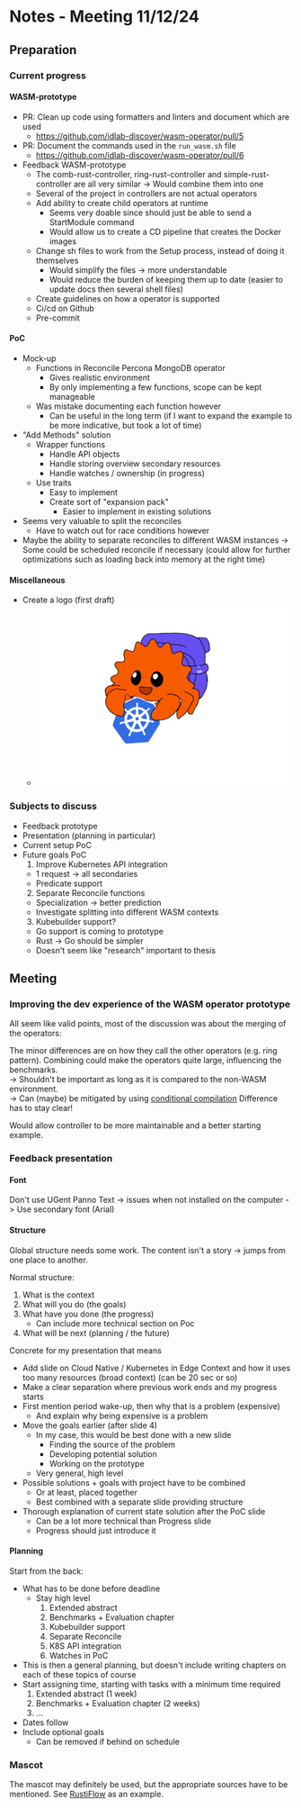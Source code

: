 # Notes - Meeting 11/12/24

## Preparation

### Current progress

#### WASM-prototype

- PR: Clean up code using formatters and linters and document which are used
  - <https://github.com/idlab-discover/wasm-operator/pull/5>
- PR: Document the commands used in the `run_wasm.sh` file
  - <https://github.com/idlab-discover/wasm-operator/pull/6>
- Feedback WASM-prototype
  - The comb-rust-controller, ring-rust-controller and simple-rust-controller are all very similar
    -> Would combine them into one
  - Several of the project in controllers are not actual operators
  - Add ability to create child operators at runtime
    - Seems very doable since should just be able to send a StartModule command
    - Would allow us to create a CD pipeline that creates the Docker images
  - Change sh files to work from the Setup process, instead of doing it themselves
    - Would simplify the files -> more understandable
    - Would reduce the burden of keeping them up to date (easier to update docs then several shell files)
  - Create guidelines on how a operator is supported
  - Ci/cd on Github
  - Pre-commit

#### PoC

- Mock-up
  - Functions in Reconcile Percona MongoDB operator
    - Gives realistic environment
    - By only implementing a few functions, scope can be kept manageable
  - Was mistake documenting each function however
    - Can be useful in the long term (if I want to expand the example to be more indicative, but took a lot of time)
- "Add Methods" solution
  - Wrapper functions
    - Handle API objects
    - Handle storing overview secondary resources
    - Handle watches / ownership (in progress)
  - Use traits
    - Easy to implement
    - Create sort of "expansion pack"
      - Easier to implement in existing solutions
- Seems very valuable to split the reconciles
  - Have to watch out for race conditions however
- Maybe the ability to separate reconciles to different WASM instances
    -> Some could be scheduled reconcile if necessary (could allow for further optimizations such as loading back into memory at the right time)

#### Miscellaneous

- Create a logo (first draft)
  - ![Ferris the crab with a WASM backpack, holding the Kubernetes logo](../../attachments/mascot.png)

### Subjects to discuss

- Feedback prototype
- Presentation (planning in particular)
- Current setup PoC
- Future goals PoC
  1. Improve Kubernetes API integration
    - 1 request -> all secondaries
    - Predicate support
  2. Separate Reconcile functions
    - Specialization -> better prediction
    - Investigate splitting into different WASM contexts
  3. Kubebuilder support?
    - Go support is coming to prototype
    - Rust -> Go should be simpler
    - Doesn't seem like "research" important to thesis

## Meeting

### Improving the dev experience of the WASM operator prototype

All seem like valid points, most of the discussion was about the merging of the operators:

The minor differences are on how they call the other operators (e.g. ring pattern).
Combining could make the operators quite large, influencing the benchmarks.  
-> Shouldn't be important as long as it is compared to the non-WASM environment.  
-> Can (maybe) be mitigated by using [conditional compilation](https://doc.rust-lang.org/reference/conditional-compilation.html)
Difference has to stay clear!

Would allow controller to be more maintainable and a better starting example.

### Feedback presentation

#### Font

Don't use UGent Panno Text -> issues when not installed on the computer
-> Use secondary font (Arial)

#### Structure

Global structure needs some work.
The content isn't a story -> jumps from one place to another.

Normal structure:

1. What is the context
2. What will you do (the goals)
3. What have you done (the progress)
   - Can include more technical section on Poc
4. What will be next (planning / the future)

Concrete for my presentation that means

- Add slide on Cloud Native / Kubernetes in Edge Context and how it uses too many resources (broad context) (can be 20 sec or so)
- Make a clear separation where previous work ends and my progress starts
- First mention period wake-up, then why that is a problem (expensive)
  - And explain why being expensive is a problem
- Move the goals earlier (after slide 4)
  - In my case, this would be best done with a new slide
    - Finding the source of the problem
    - Developing potential solution
    - Working on the prototype
  - Very general, high level
- Possible solutions + goals with project have to be combined
  - Or at least, placed together
  - Best combined with a separate slide providing structure
- Thorough explanation of current state solution after the PoC slide
  - Can be a lot more technical than Progress slide
  - Progress should just introduce it

#### Planning

Start from the back:

- What has to be done before deadline
  - Stay high level
    1. Extended abstract
    2. Benchmarks + Evaluation chapter
    3. Kubebuilder support
    4. Separate Reconcile
    5. K8S API integration
    6. Watches in PoC
- This is then a general planning,
but doesn't include writing chapters on each of these topics of course
- Start assigning time, starting with tasks with a minimum time required
    1. Extended abstract (1 week)
    2. Benchmarks + Evaluation chapter (2 weeks)
    3. ...
- Dates follow
- Include optional goals
  - Can be removed if behind on schedule

### Mascot

The mascot may definitely be used, but the appropriate sources have to be mentioned.
See [RustiFlow](https://github.com/idlab-discover/RustiFlow) as an example.
